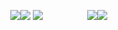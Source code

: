 
‎ ‎ ‎ ‎ ‎ ‎‎ ‎ ‎ ‎ ‎ ‎ ‎ ‎ ‎ ‎ ‎ ‎ ‎![](https://i.imgur.com/9Xjn4e3.png)![](https://i.imgur.com/9Xjn4e3.png)
![](https://i.imgur.com/IliE0rM.png)
‎ ‎ ‎ ‎ ‎ ‎‎ ‎ ‎ ‎ ‎ ‎ ‎ ‎ ‎ ‎ ‎ ‎ ‎![](https://i.imgur.com/VByLP6F.png)![](https://i.imgur.com/VByLP6F.png)

